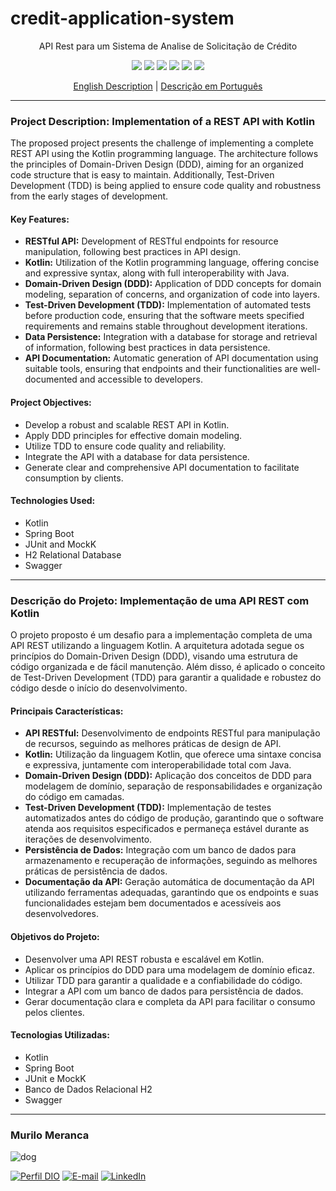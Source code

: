 <h1>credit-application-system</h1>
<p align="center">API Rest para um Sistema de Analise de Solicitação de Crédito</p>
<p align="center">
     <a alt="Java">
        <img src="https://img.shields.io/badge/Java-v17-blue.svg" />
    </a>
    <a alt="Kotlin">
        <img src="https://img.shields.io/badge/Kotlin-v1.9.22-purple.svg" />
    </a>
    <a alt="Spring Boot">
        <img src="https://img.shields.io/badge/Spring%20Boot-v3.2.3-brightgreen.svg" />
    </a>
    <a alt="Gradle">
        <img src="https://img.shields.io/badge/Gradle-v8.2.2-lightgreen.svg" />
    </a>
    <a alt="H2 ">
        <img src="https://img.shields.io/badge/H2-v2.2.224-darkblue.svg" />
    </a>
    <a alt="Flyway">
        <img src="https://img.shields.io/badge/Flyway-v10.8.1-red.svg">
    </a>
</p>

<div align="center">
    <a href="#project-description-implementation-of-a-rest-api-with-kotlin">English Description</a> | <a href="#descrição-do-projeto-implementação-de-uma-api-rest-com-kotlin">Descrição em Português</a>
</div>

---

### Project Description: Implementation of a REST API with Kotlin
The proposed project presents the challenge of implementing a complete REST API using the Kotlin programming language. The architecture follows the principles of Domain-Driven Design (DDD), aiming for an organized code structure that is easy to maintain. Additionally, Test-Driven Development (TDD) is being applied to ensure code quality and robustness from the early stages of development.

#### Key Features:
- **RESTful API:** Development of RESTful endpoints for resource manipulation, following best practices in API design.
- **Kotlin:** Utilization of the Kotlin programming language, offering concise and expressive syntax, along with full interoperability with Java.
- **Domain-Driven Design (DDD):** Application of DDD concepts for domain modeling, separation of concerns, and organization of code into layers.
- **Test-Driven Development (TDD):** Implementation of automated tests before production code, ensuring that the software meets specified requirements and remains stable throughout development iterations.
- **Data Persistence:** Integration with a database for storage and retrieval of information, following best practices in data persistence.
- **API Documentation:** Automatic generation of API documentation using suitable tools, ensuring that endpoints and their functionalities are well-documented and accessible to developers.

#### Project Objectives:
- Develop a robust and scalable REST API in Kotlin.
- Apply DDD principles for effective domain modeling.
- Utilize TDD to ensure code quality and reliability.
- Integrate the API with a database for data persistence.
- Generate clear and comprehensive API documentation to facilitate consumption by clients.

#### Technologies Used:
- Kotlin
- Spring Boot
- JUnit and MockK
- H2 Relational Database
- Swagger

---

### Descrição do Projeto: Implementação de uma API REST com Kotlin
O projeto proposto é um desafio para a implementação completa de uma API REST utilizando a linguagem Kotlin. A arquitetura adotada segue os princípios do Domain-Driven Design (DDD), visando uma estrutura de código organizada e de fácil manutenção. Além disso, é aplicado o conceito de Test-Driven Development (TDD) para garantir a qualidade e robustez do código desde o início do desenvolvimento.

#### Principais Características:
- **API RESTful:** Desenvolvimento de endpoints RESTful para manipulação de recursos, seguindo as melhores práticas de design de API.
- **Kotlin:** Utilização da linguagem Kotlin, que oferece uma sintaxe concisa e expressiva, juntamente com interoperabilidade total com Java.
- **Domain-Driven Design (DDD):** Aplicação dos conceitos de DDD para modelagem de domínio, separação de responsabilidades e organização do código em camadas.
- **Test-Driven Development (TDD):** Implementação de testes automatizados antes do código de produção, garantindo que o software atenda aos requisitos especificados e permaneça estável durante as iterações de desenvolvimento.
- **Persistência de Dados:** Integração com um banco de dados para armazenamento e recuperação de informações, seguindo as melhores práticas de persistência de dados.
- **Documentação da API:** Geração automática de documentação da API utilizando ferramentas adequadas, garantindo que os endpoints e suas funcionalidades estejam bem documentados e acessíveis aos desenvolvedores.
  
#### Objetivos do Projeto:
- Desenvolver uma API REST robusta e escalável em Kotlin.
- Aplicar os princípios do DDD para uma modelagem de domínio eficaz.
- Utilizar TDD para garantir a qualidade e a confiabilidade do código.
- Integrar a API com um banco de dados para persistência de dados.
- Gerar documentação clara e completa da API para facilitar o consumo pelos clientes.

#### Tecnologias Utilizadas:
- Kotlin
- Spring Boot
- JUnit e MockK
- Banco de Dados Relacional H2
- Swagger



---

### Murilo Meranca
![dog](https://avatars.githubusercontent.com/u/129321279?v=4)

[![Perfil DIO](https://img.shields.io/badge/-Meu%20Perfil%20na%20DIO-30A3DC?style=for-the-badge)](https://web.dio.me/users/murilo_m_17570/)
[![E-mail](https://img.shields.io/badge/-Email-000?style=for-the-badge&logo=microsoft-outlook&logoColor=E94D5F)](mailto:murilo.m@hotmail.com)
[![LinkedIn](https://img.shields.io/badge/-LinkedIn-000?style=for-the-badge&logo=linkedin&logoColor=30A3DC)](https://www.linkedin.com/in/murilo-meranca/)
